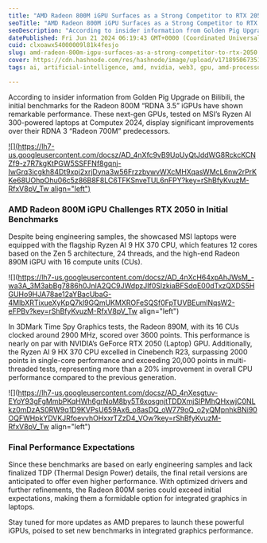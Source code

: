 ```yaml
---
title: "AMD Radeon 800M iGPU Surfaces as a Strong Competitor to RTX 2050"
seoTitle: "AMD Radeon 800M iGPU Surfaces as a Strong Competitor to RTX 2050"
seoDescription: "According to insider information from Golden Pig Upgrade on Bilibili, the initial benchmarks for the Radeon 800M “RDNA 3.5” iGPUs have shown remarkable"
datePublished: Fri Jun 21 2024 06:19:43 GMT+0000 (Coordinated Universal Time)
cuid: clxoawx54000009l81k4fesjo
slug: amd-radeon-800m-igpu-surfaces-as-a-strong-competitor-to-rtx-2050
cover: https://cdn.hashnode.com/res/hashnode/image/upload/v1718950673517/cf7a3c83-d2ad-47b1-a23f-a5ddfc29528f.png
tags: ai, artificial-intelligence, amd, nvidia, web3, gpu, amd-processor

---
```


According to insider information from Golden Pig Upgrade on Bilibili, the initial benchmarks for the Radeon 800M “RDNA 3.5” iGPUs have shown remarkable performance. These next-gen GPUs, tested on MSI’s Ryzen AI 300-powered laptops at Computex 2024, display significant improvements over their RDNA 3 “Radeon 700M” predecessors.

[![](https://lh7-us.googleusercontent.com/docsz/AD_4nXfc9vB9UpUyQtJddWG8RckcKCNZf9-z7R7kgKtPGW5SSFFNf8gqnj-IwGrq3icgkh84Dt9xpj2xrjDyna3w56FrzzbywvWXcMHXqasWMcL6nw2rPrKKe68UOhpOhu06c5z86B8F8LC6TFKSnveTUL6nFPY?key=rShBfyKvuzM-RfxV8pV_Tw align="left")](https://t.bilibili.com/939807108587585537)

### AMD Radeon 800M iGPU Challenges RTX 2050 in Initial Benchmarks

Despite being engineering samples, the showcased MSI laptops were equipped with the flagship Ryzen AI 9 HX 370 CPU, which features 12 cores based on the Zen 5 architecture, 24 threads, and the high-end Radeon 890M iGPU with 16 compute units (CUs).

![](https://lh7-us.googleusercontent.com/docsz/AD_4nXcH64xpAhJWsM_-wa3A_3M3abBg7886h0JnlA2QC9JWdpzJIf0SlzkiaBFSdqE00dTxzQXDS5HGUHo9HJA78ae12aYBacUbaG-4MlbXRTixueXyKpQ7kl9GQmUKMXROFeSQSf0FpTUVBEumlNqsW2-eFPBv?key=rShBfyKvuzM-RfxV8pV_Tw align="left")

In 3DMark Time Spy Graphics tests, the Radeon 890M, with its 16 CUs clocked around 2900 MHz, scored over 3600 points. This performance is nearly on par with NVIDIA’s GeForce RTX 2050 (Laptop) GPU. Additionally, the Ryzen AI 9 HX 370 CPU excelled in Cinebench R23, surpassing 2000 points in single-core performance and exceeding 20,000 points in multi-threaded tests, representing more than a 20% improvement in overall CPU performance compared to the previous generation.

![](https://lh7-us.googleusercontent.com/docsz/AD_4nXesgtuv-EYoY93gFgMmbPKqHWh6grNoM8by5T6xosgnjtTDDXmjSlPMhQHxwjC0NLkz0mDzAS0RW9q1D9KVPsU659Ax6_o8asDQ_oW779oQ_o2yQMpnhkBNi90OQFWHpkYDVKJRfoevvhOHxxrTZzD4_VOw?key=rShBfyKvuzM-RfxV8pV_Tw align="left")

### Final Performance Expectations

Since these benchmarks are based on early engineering samples and lack finalized TDP (Thermal Design Power) details, the final retail versions are anticipated to offer even higher performance. With optimized drivers and further refinements, the Radeon 800M series could exceed initial expectations, making them a formidable option for integrated graphics in laptops.

Stay tuned for more updates as AMD prepares to launch these powerful iGPUs, poised to set new benchmarks in integrated graphics performance.